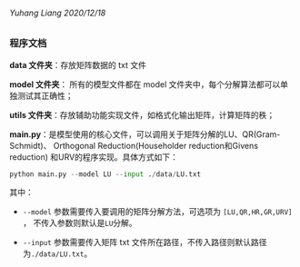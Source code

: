 ###### Yuhang Liang 2020/12/18

### 程序文档
**data 文件夹**：存放矩阵数据的 txt 文件

**model 文件夹**：
所有的模型文件都在 model 文件夹中，每个分解算法都可以单独测试其正确性；

**utils 文件夹**：存放辅助功能实现文件，如格式化输出矩阵，计算矩阵的秩；

**main.py**：是模型使用的核心文件，可以调用关于矩阵分解的LU、QR(Gram-Schmidt)、
Orthogonal Reduction(Householder reduction和Givens reduction)
和URV的程序实现。具体方式如下：

```python
python main.py --model LU --input ./data/LU.txt
```
其中：

- `--model` 参数需要传入要调用的矩阵分解方法，可选项为 `[LU,QR,HR,GR,URV]` ，
  不传入参数则默认是`LU`分解。

- `--input` 参数需要传入矩阵 txt 文件所在路径，不传入路径则默认路径为`./data/LU.txt`。

